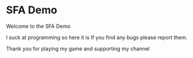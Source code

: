 # SFA Demo
Welcome to the SFA Demo

I suck at programming so here it is
If you find any bugs please report them.

Thank you for playing my game and supporting my channel
